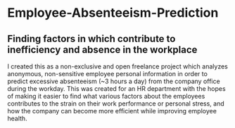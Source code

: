 # Employee-Absenteeism-Prediction
## Finding factors in which contribute to inefficiency and absence in the workplace

I created this as a non-exclusive and open freelance project which analyzes anonymous, non-sensitive employee personal information in order to predict excessive absenteeism (~3 hours a day) from the company office during the workday. This was created for an HR department with the hopes of making it easier to find what various factors about the employees contributes to the strain on their work performance or personal stress, and how the company can become more efficient while improving employee health. 
